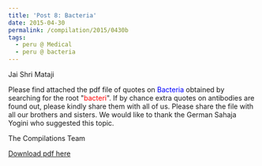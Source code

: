 ```yaml
---
title: 'Post 8: Bacteria'
date: 2015-04-30
permalink: /compilation/2015/0430b
tags:
  - peru @ Medical
  - peru @ bacteria
---
```

Jai Shri Mataji

Please find attached the pdf file of quotes on <font color="blue">Bacteria</font> obtained by searching for the root "<font color="red">bacteri</font>". If by chance extra quotes on antibodies are found out, please kindly share them with all of us. Please share the file with all our brothers and sisters. We would like to thank the German Sahaja Yogini who suggested this topic. 

The Compilations Team

[Download pdf here](http://seven-teams.github.io/files/Bacteria.pdf)